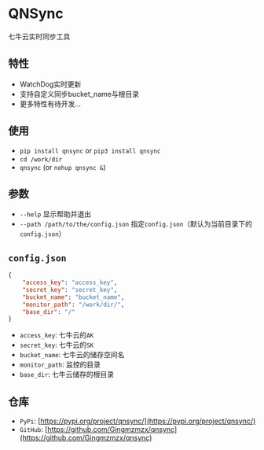 # QNSync
七牛云实时同步工具

## 特性
- WatchDog实时更新
- 支持自定义同步bucket_name与根目录
- 更多特性有待开发...

## 使用
- `pip install qnsync` or `pip3 install qnsync`
- `cd /work/dir`
- `qnsync` (or `nohup qnsync &`)

## 参数
- `--help` 显示帮助并退出
- `--path /path/to/the/config.json` 指定`config.json`（默认为当前目录下的`config.json`）

## `config.json`
```json
{
    "access_key": "access_key",
    "secret_key": "secret_key",
    "bucket_name": "bucket_name",
    "monitor_path": "/work/dir/",
    "base_dir": "/"
}
```
- `access_key`: 七牛云的`AK`
- `secret_key`: 七牛云的`SK`
- `bucket_name`: 七牛云的储存空间名
- `monitor_path`: 监控的目录
- `base_dir`: 七牛云储存的根目录

## 仓库
- `PyPi`: [https://pypi.org/project/qnsync/](https://pypi.org/project/qnsync/)
- `GitHub`: [https://github.com/Gingmzmzx/qnsync](https://github.com/Gingmzmzx/qnsync)